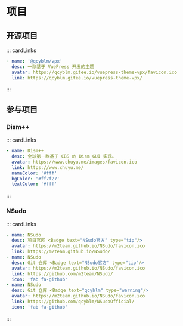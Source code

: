 # 项目

## 开源项目

::: cardLinks
```yaml
- name: '@qcyblm/vpx'
  desc: 一款基于 VuePress 开发的主题
  avatar: https://qcyblm.gitee.io/vuepress-theme-vpx/favicon.ico
  link: https://qcyblm.gitee.io/vuepress-theme-vpx/
```
:::

## 参与项目

### Dism++

::: cardLinks
```yaml
- name: Dism++
  desc: 全球第一款基于 CBS 的 Dism GUI 实现。
  avatar: https://www.chuyu.me/images/favicon.ico
  link: https://www.chuyu.me/
  nameColor: '#fff'
  bgColor: '#ff7f27'
  textColor: '#fff'
```
:::

### NSudo

::: cardLinks
```yaml
- name: NSudo
  desc: 项目官网 <Badge text="NSudo官方" type="tip"/>
  avatar: https://m2team.github.io/NSudo/favicon.ico
  link: https://m2team.github.io/NSudo/
- name: NSudo
  desc: Git 仓库 <Badge text="NSudo官方" type="tip"/>
  avatar: https://m2team.github.io/NSudo/favicon.ico
  link: https://github.com/m2team/NSudo/
  icon: 'fab fa-github'
- name: NSudo
  desc: Git 仓库 <Badge text="qcyblm" type="warning"/> 
  avatar: https://m2team.github.io/NSudo/favicon.ico
  link: https://github.com/qcyblm/NSudoOfficial/
  icon: 'fab fa-github'
```
:::

<Vssue :title="$title" />